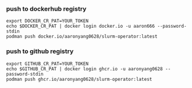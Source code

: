 
### push to dockerhub registry
```shell
export DOCKER_CR_PAT=YOUR_TOKEN
echo $DOCKER_CR_PAT | docker login docker.io -u aaron666 --password-stdin
podman push docker.io/aaronyang0628/slurm-operator:latest
```


### push to github registry
```shell
export GITHUB_CR_PAT=YOUR_TOKEN
echo $GITHUB_CR_PAT | docker login ghcr.io -u aaronyang0628 --password-stdin
podman push ghcr.io/aaronyang0628/slurm-operator:latest
```
